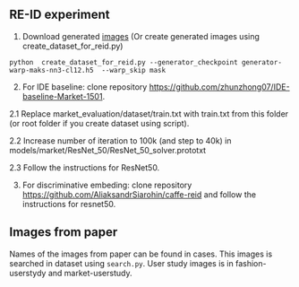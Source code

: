 ## RE-ID experiment 
1. Download generated [images](https://yadi.sk/d/8quChtr63Raeof) (Or create generated images using create_dataset_for_reid.py)
```
python  create_dataset_for_reid.py --generator_checkpoint generator-warp-maks-nn3-cl12.h5  --warp_skip mask
```

2. For IDE baseline: clone repository https://github.com/zhunzhong07/IDE-baseline-Market-1501.

2.1 Replace market_evaluation/dataset/train.txt with train.txt from this folder (or root folder if you create dataset using script). 

2.2 Increase number of iteration to 100k (and step to 40k) in models/market/ResNet_50/ResNet_50_solver.prototxt

2.3 Follow the instructions for ResNet50.

3. For discriminative embeding: clone repository https://github.com/AliaksandrSiarohin/caffe-reid and follow the instructions for resnet50.



## Images from paper
Names of the images from paper can be found in cases. This images is searched in dataset using ```search.py```.
User study images is in fashion-userstydy and market-userstudy.
